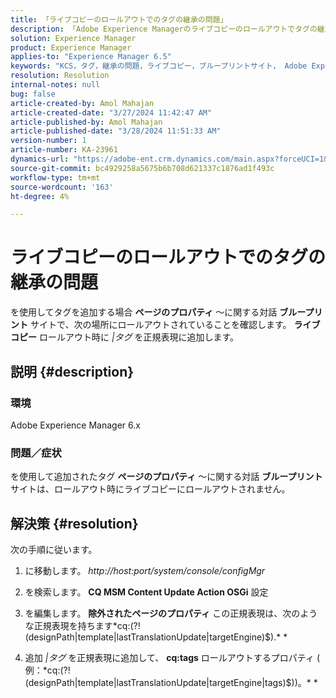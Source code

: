 ```yaml
---
title: 「ライブコピーのロールアウトでのタグの継承の問題」
description: 「Adobe Experience Managerのライブコピーのロールアウトでタグの継承の問題を修正する方法を説明します。」
solution: Experience Manager
product: Experience Manager
applies-to: "Experience Manager 6.5"
keywords: "KCS，タグ，継承の問題，ライブコピー，ブループリントサイト， Adobe Experience Manager 6.x, AEM"
resolution: Resolution
internal-notes: null
bug: false
article-created-by: Amol Mahajan
article-created-date: "3/27/2024 11:42:47 AM"
article-published-by: Amol Mahajan
article-published-date: "3/28/2024 11:51:33 AM"
version-number: 1
article-number: KA-23961
dynamics-url: "https://adobe-ent.crm.dynamics.com/main.aspx?forceUCI=1&pagetype=entityrecord&etn=knowledgearticle&id=9826fc20-2fec-ee11-a204-6045bd0063aa"
source-git-commit: bc4929258a5675b6b708d621337c1876ad1f493c
workflow-type: tm+mt
source-wordcount: '163'
ht-degree: 4%

---
```


# ライブコピーのロールアウトでのタグの継承の問題


を使用してタグを追加する場合 <b>ページのプロパティ</b> ～に関する対話 <b>ブループリント</b> サイトで、次の場所にロールアウトされていることを確認します。 <b>ライブコピー</b> ロールアウト時に *|タグ* を正規表現に追加します。

## 説明 {#description}


### <b>環境</b>

Adobe Experience Manager 6.x



### <b>問題／症状</b>

を使用して追加されたタグ <b>ページのプロパティ</b> ～に関する対話 <b>ブループリント</b> サイトは、ロールアウト時にライブコピーにロールアウトされません。


## 解決策 {#resolution}


次の手順に従います。

1. に移動します。 *http://host:port/system/console/configMgr*


2. を検索します。 <b>CQ MSM Content Update Action OSGi</b> 設定


3. を編集します。 <b>除外されたページのプロパティ</b> この正規表現は、次のような正規表現を持ちます*cq:(?!(designPath|template|lastTranslationUpdate|targetEngine)$).\* *


4. 追加 *|タグ* を正規表現に追加して、 <b>cq:tags</b> ロールアウトするプロパティ ( 例：*cq:(?!(designPath|template|lastTranslationUpdate|targetEngine|tags)$))。\* *

